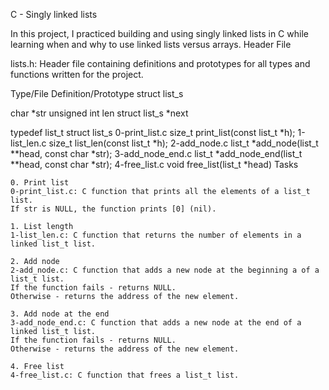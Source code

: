 C - Singly linked lists

In this project, I practiced building and using singly linked lists in C while learning when and why to use linked lists versus arrays.
Header File

lists.h: Header file containing definitions and prototypes for all types and functions written for the project.

Type/File 	Definition/Prototype
struct list_s 	

char *str
unsigned int len
struct list_s *next

typedef list_t 	struct list_s
0-print_list.c 	size_t print_list(const list_t *h);
1-list_len.c 	size_t list_len(const list_t *h);
2-add_node.c 	list_t *add_node(list_t **head, const char *str);
3-add_node_end.c 	list_t *add_node_end(list_t **head, const char *str);
4-free_list.c 	void free_list(list_t *head)
	Tasks

	0. Print list
	0-print_list.c: C function that prints all the elements of a list_t list.
	If str is NULL, the function prints [0] (nil).

	1. List length
	1-list_len.c: C function that returns the number of elements in a linked list_t list.

	2. Add node
	2-add_node.c: C function that adds a new node at the beginning a of a list_t list.
	If the function fails - returns NULL.
	Otherwise - returns the address of the new element.

	3. Add node at the end
	3-add_node_end.c: C function that adds a new node at the end of a linked list_t list.
	If the function fails - returns NULL.
	Otherwise - returns the address of the new element.

	4. Free list
	4-free_list.c: C function that frees a list_t list.

